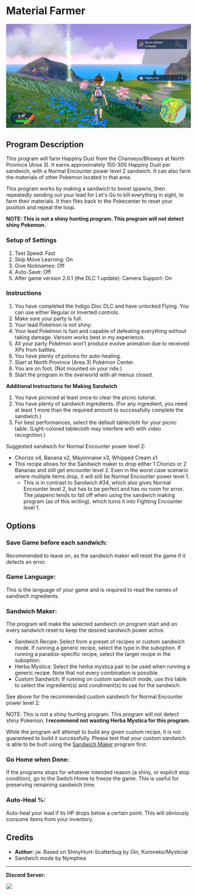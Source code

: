 # Material Farmer

<img src="images/MaterialFarmer-0.png">


## Program Description

This program will farm Happiny Dust from the Chanseys/Blisseys at North Province (Area 3). It earns approximately 150-300 Happiny Dust per sandwich, with a Normal Encounter power level 2 sandwich. It can also farm the materials of other Pokemon located in that area.

This program works by making a sandwich to boost spawns, then repeatedly sending out your lead for Let's Go to kill everything in sight, to farm their materials. It then flies back to the Pokecenter to reset your position and repeat the loop.

**NOTE: This is not a shiny hunting program. This program will not detect shiny Pokemon.**

### Setup of Settings

1. Text Speed: Fast
2. Skip Move Learning: On
3. Give Nicknames: Off
4. Auto-Save: Off
5. After game version 2.0.1 (the DLC 1 update): Camera Support: On

### Instructions

1. You have completed the Indigo Disc DLC and have unlocked Flying. You can use either Regular or Inverted controls.
2. Make sure your party is full.
3. Your lead Pokémon is not shiny.
4. Your lead Pokémon is fast and capable of defeating everything without taking damage. Varoom works best in my experience.
5. All your party Pokémon won't produce evolve animation due to received XPs from battles.
6. You have plenty of potions for auto-healing.
7. Start at North Province (Area 3) Pokémon Center.
8. You are on foot. (Not mounted on your ride.)
9. Start the program in the overworld with all menus closed.

**Additional Instructions for Making Sandwich**
1. You have picniced at least once to clear the picnic tutorial.
2. You have plenty of sandwich ingredients. (For any ingredient, you need at least 1 more than the required amount to successfully complete the sandwich.)
3. For best performances, select the default tablecloth for your picnic table. (Light-colored tablecloth may interfere with with video recognition.)

Suggested sandwich for Normal Encounter power level 2:
- Chorizo x4, Banana x2, Mayonnaise x3, Whipped Cream x1
- This recipe allows for the Sandwich maker to drop either 1 Chorizo or 2 Bananas and still get encounter level 2. Even in the worst case scenario where multiple items drop, it will still be Normal Encounter power level 1.
  - This is in contrast to Sandwich #34, which also gives Normal Encounter level 2, but has to be perfect and has no room for error. The jalapeno tends to fall off when using the sandwich making program (as of this writing), which turns it into Fighting Encounter level 1.

## Options

### Save Game before each sandwich:

Recommended to leave on, as the sandwich maker will reset the game if it detects an error.

### Game Language:

This is the language of your game and is required to read the names of sandiwch ingredients.

### Sandwich Maker:

The program will make the selected sandwich on program start and on every sandwich reset to keep the desired sandwich power active.

- Sandwich Recipe: Select from a preset of recipes or custom sandwich mode. If running a generic recipe, select the type in the suboption. If running a paradox-specific recipe, select the target recipe in the suboption.
- Herba Mystica: Select the herba mystica pair to be used when running a generic recipe. Note that not every combination is possible.
- Custom Sandwich: If running on custom sandwich mode, use this table to select the ingredient(s) and condiment(s) to use for the sandwich.

See above for the recommended custom sandwich for Normal Encounter power level 2.

NOTE: This is not a shiny hunting program. This program will not detect shiny Pokemon. **I recommend not wasting Herba Mystica for this program.**

While the program will attempt to build any given custom recipe, it is not guaranteed to build it successfully. Please test that your custom sandwich is able to be built using the [Sandwich Maker](SandwichMaker.md) program first.

### Go Home when Done:

If the programs stops for whatever intended reason (a shiny, or explicit stop condition), go to the Switch Home to freeze the game. This is useful for preserving remaining sandwich time.

### Auto-Heal %:

Auto-heal your lead if its HP drops below a certain point. This will obviously consume items from your inventory.


## Credits

- **Author:** jw. Based on ShinyHunt-Scatterbug by Gin, Kuroneko/Mysticial
- Sandwich mode by Nymphea


<hr>

**Discord Server:** 

[<img src="https://canary.discordapp.com/api/guilds/695809740428673034/widget.png?style=banner2">](https://discord.gg/cQ4gWxN)

